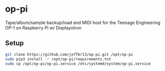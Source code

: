 op-pi
=====

Tape/album/sample backup/load and MIDI host for the 
Teenage Engineering OP-1 on Raspberry Pi w/ Displayotron

Setup
-----

```bash
git clone https://github.com/jeffbr13/op-pi.git /opt/op-pi
sudo pip3 install -r /opt/op-pi/requirements.txt
sudo cp /opt/op-pi/op-pi.service /etc/systemd/system/op-pi.service
```
